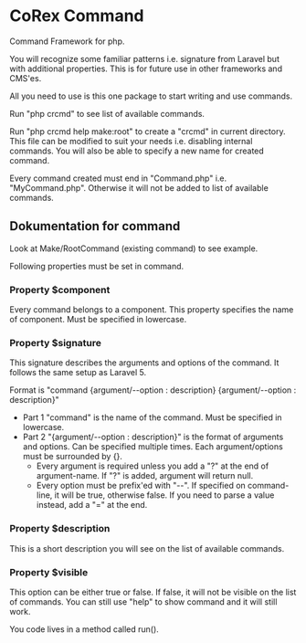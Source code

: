 # CoRex Command
Command Framework for php.

You will recognize some familiar patterns i.e. signature from Laravel but with additional properties. This is for future use in other frameworks and CMS'es.

All you need to use is this one package to start writing and use commands.

Run "php crcmd" to see list of available commands.

Run "php crcmd help make:root" to create a "crcmd" in current directory. This file can be modified to suit your needs i.e. disabling internal commands. You will also be able to specify a new name for created command.

Every command created must end in "Command.php" i.e. "MyCommand.php". Otherwise it will not be added to list of available commands.

## Dokumentation for command

Look at Make/RootCommand (existing command) to see example.

Following properties must be set in command.

### Property $component
Every command belongs to a component. This property specifies the name of component. Must be specified in lowercase.

### Property $signature
This signature describes the arguments and options of the command. It follows the same setup as Laravel 5.

Format is "command {argument/--option : description} {argument/--option : description}"
- Part 1 "command" is the name of the command. Must be specified in lowercase.
- Part 2 "{argument/--option : description}" is the format of arguments and options. Can be specified multiple times. Each argument/options must be surrounded by {}.
  - Every argument is required unless you add a "?" at the end of argument-name. If "?" is added, argument will return null.
  - Every option must be prefix'ed with "--". If specified on command-line, it will be true, otherwise false. If you need to parse a value instead, add a "=" at the end.

### Property $description
This is a short description you will see on the list of available commands. 

### Property $visible
This option can be either true or false. If false, it will not be visible on the list of commands. You can still use "help" to show command and it will still work.

You code lives in a method called run().
